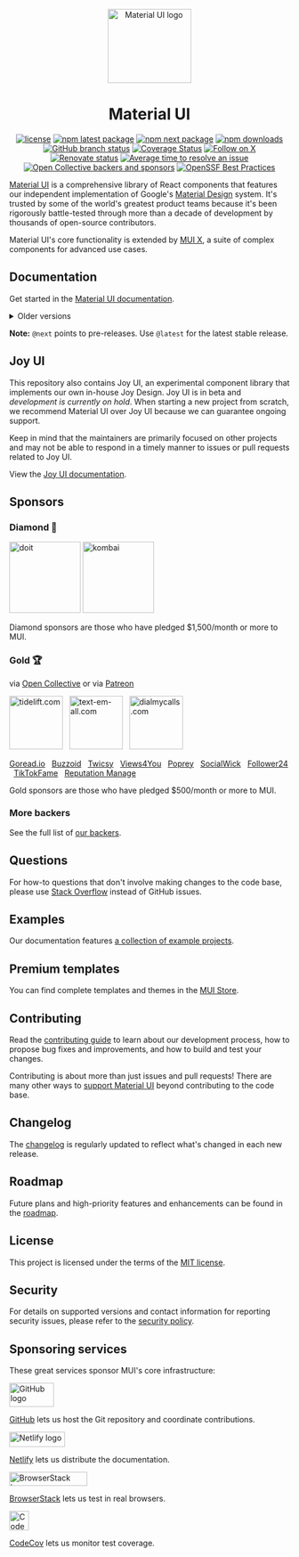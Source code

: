 <!-- #host-reference -->
<!-- markdownlint-disable-next-line -->
<p align="center">
  <a href="https://mui.com/core/" rel="noopener" target="_blank"><img width="150" height="133" src="https://mui.com/static/logo.svg" alt="Material UI logo"></a>
</p>

<h1 align="center">Material UI</h1>

<div align="center">

[![license](https://img.shields.io/badge/license-MIT-blue.svg)](https://github.com/mui/material-ui/blob/HEAD/LICENSE)
[![npm latest package](https://img.shields.io/npm/v/@mui/material/latest.svg)](https://www.npmjs.com/package/@mui/material)
[![npm next package](https://img.shields.io/npm/v/@mui/material/next.svg)](https://www.npmjs.com/package/@mui/material)
[![npm downloads](https://img.shields.io/npm/dm/@mui/material.svg)](https://www.npmjs.com/package/@mui/material)
[![GitHub branch status](https://img.shields.io/github/checks-status/mui/material-ui/HEAD)](https://github.com/mui/material-ui/commits/HEAD/)
[![Coverage Status](https://img.shields.io/codecov/c/github/mui/material-ui.svg)](https://app.codecov.io/gh/mui/material-ui/)
[![Follow on X](https://img.shields.io/twitter/follow/MaterialUI.svg?label=follow+Material+UI)](https://x.com/MaterialUI)
[![Renovate status](https://img.shields.io/badge/renovate-enabled-brightgreen.svg)](https://github.com/mui/material-ui/issues/27062)
[![Average time to resolve an issue](https://isitmaintained.com/badge/resolution/mui/material-ui.svg)](https://isitmaintained.com/project/mui/material-ui 'Average time to resolve an issue')
[![Open Collective backers and sponsors](https://img.shields.io/opencollective/all/mui-org)](https://opencollective.com/mui-org)
[![OpenSSF Best Practices](https://www.bestpractices.dev/projects/1320/badge)](https://www.bestpractices.dev/projects/1320)

</div>

[Material UI](https://mui.com/material-ui/) is a comprehensive library of React components that features our independent implementation of Google's [Material Design](https://m2.material.io/design/introduction/) system.
It's trusted by some of the world's greatest product teams because it's been rigorously battle-tested through more than a decade of development by thousands of open-source contributors.

Material UI's core functionality is extended by [MUI X](https://github.com/mui/mui-x), a suite of complex components for advanced use cases.

## Documentation

Get started in the [Material UI documentation](https://mui.com/material-ui/getting-started/).

<details>
  <summary>Older versions</summary>

- **[v5.x](https://v5.mui.com/)** ([Upgrading from v5 to v6](https://mui.com/material-ui/migration/upgrade-to-v6/))
- **[v4.x](https://v4.mui.com/)** ([Upgrading from v4 to v5](https://mui.com/material-ui/migration/migration-v4/))
- **[v3.x](https://v3.mui.com/)** ([Upgrading from v3 to v4](https://mui.com/material-ui/migration/migration-v3/))
- **[v0.x](https://v0.mui.com/)** ([Upgrading to v1](https://mui.com/material-ui/migration/migration-v0x/))

</details>

**Note:** `@next` points to pre-releases.
Use `@latest` for the latest stable release.

## Joy UI

This repository also contains Joy UI, an experimental component library that implements our own in-house Joy Design.
Joy UI is in beta and _development is currently on hold_.
When starting a new project from scratch, we recommend Material UI over Joy UI because we can guarantee ongoing support.

Keep in mind that the maintainers are primarily focused on other projects and may not be able to respond in a timely manner to issues or pull requests related to Joy UI.

View the [Joy UI documentation](https://mui.com/joy-ui/getting-started/).

## Sponsors

### Diamond 💎

<p>
  <a href="https://www.doit.com/?utm_source=mui.com&utm_medium=referral&utm_content=readme" rel="noopener sponsored" target="_blank"><img height="128" width="128" src="https://mui.com/static/sponsors/doit-square.svg" alt="doit" title="Management Platform for Google Cloud and AWS" loading="lazy" /></a>
  <a href="https://kombai.com/?utm_source=MUI&utm_medium=website&utm_campaign=sponsor&utm_content=readme" rel="noopener sponsored" target="_blank"><img height="128" width="128" src="https://mui.com/static/sponsors/kombai-square-light.svg" alt="kombai" title="AI agent for Frontend - turn Figma, text, or images into clean MUI code" loading="lazy" /></a>
</p>

Diamond sponsors are those who have pledged \$1,500/month or more to MUI.

### Gold 🏆

via [Open Collective](https://opencollective.com/mui-org) or via [Patreon](https://www.patreon.com/oliviertassinari)

<p>
  <a href="https://tidelift.com/?utm_source=npm-material-ui&utm_medium=referral&utm_campaign=homepage" rel="noopener sponsored" target="_blank"><img height="96" width="96" src="https://avatars.githubusercontent.com/u/30204434?s=288" alt="tidelift.com" title="Tidelift: Enterprise-ready open-source software." loading="lazy" /></a>
  &nbsp;
  <a href="https://www.text-em-all.com/?utm_source=mui.com&utm_medium=referral&utm_content=readme" rel="noopener sponsored" target="_blank"><img src="https://avatars.githubusercontent.com/u/1262264?s=288" alt="text-em-all.com" title="Text-em-all: Mass text messaging and automated calling." height="96" width="96" loading="lazy"></a>
  &nbsp;
  <a href="https://www.dialmycalls.com/?utm_source=mui.com&utm_medium=referral&utm_content=readme" rel="noopener sponsored" target="_blank"><img height="96" width="96" src="https://images.opencollective.com/dialmycalls/f5ae9ab/avatar/288.png" alt="dialmycalls.com" title="DialMyCalls: Send text messages, calls, and emails." loading="lazy" /></a>
  &nbsp;
</p>

<p>
  <a href="https://goread.io/?utm_source=mui.com&utm_medium=referral&utm_content=readme" rel="noopener sponsored" target="_blank">Goread.io</a>
  &nbsp;
  <a href="https://buzzoid.com/?utm_source=mui.com&utm_medium=referral&utm_content=readme" rel="noopener sponsored" target="_blank">Buzzoid</a>
  &nbsp;
  <a href="https://twicsy.com/?utm_source=mui.com&utm_medium=referral&utm_content=readme" rel="noopener sponsored" target="_blank">Twicsy</a>
  &nbsp;
  <a href="https://views4you.com/?utm_source=mui.com&utm_medium=referral&utm_content=readme" rel="noopener sponsored" target="_blank">Views4You</a>
  &nbsp;
  <a href="https://poprey.com/?utm_source=mui.com&utm_medium=referral&utm_content=readme" rel="noopener sponsored" target="_blank">Poprey</a>
  &nbsp;
  <a href="https://www.socialwick.com/instagram/followers/?utm_source=mui.com&utm_medium=referral&utm_content=readme" rel="noopener sponsored" target="_blank">SocialWick</a>
  &nbsp;
 <a href="https://www.follower24.de/?utm_source=mui.com&utm_medium=referral&utm_content=readme" rel="noopener sponsored" target="_blank">Follower24</a>
  &nbsp;
 <a href="https://tiktokfame.co/?utm_source=mui.com&utm_medium=referral&utm_content=readme" rel="noopener sponsored" target="_blank">TikTokFame</a>
  &nbsp;
  <a href="https://reputationmanage.co/?utm_source=mui.com&utm_medium=referral&utm_content=readme" rel="noopener sponsored" target="_blank">Reputation Manage</a>
  &nbsp;
</p>

Gold sponsors are those who have pledged \$500/month or more to MUI.

### More backers

See the full list of [our backers](https://mui.com/material-ui/discover-more/backers/).

## Questions

For how-to questions that don't involve making changes to the code base, please use [Stack Overflow](https://stackoverflow.com/questions/) instead of GitHub issues.

## Examples

<!-- #target-branch-reference -->

Our documentation features [a collection of example projects](https://github.com/mui/material-ui/tree/master/examples).

## Premium templates

You can find complete templates and themes in the [MUI Store](https://mui.com/store/?utm_source=docs&utm_medium=referral&utm_campaign=readme-store).

## Contributing

Read the [contributing guide](/CONTRIBUTING.md) to learn about our development process, how to propose bug fixes and improvements, and how to build and test your changes.

Contributing is about more than just issues and pull requests!
There are many other ways to [support Material UI](https://mui.com/material-ui/getting-started/faq/#mui-is-an-awesome-organization-how-can-i-support-it) beyond contributing to the code base.

## Changelog

The [changelog](https://github.com/mui/material-ui/releases) is regularly updated to reflect what's changed in each new release.

## Roadmap

Future plans and high-priority features and enhancements can be found in the [roadmap](https://mui.com/material-ui/discover-more/roadmap/).

## License

This project is licensed under the terms of the [MIT license](/LICENSE).

## Security

For details on supported versions and contact information for reporting security issues, please refer to the [security policy](https://github.com/mui/material-ui/security/policy).

## Sponsoring services

These great services sponsor MUI's core infrastructure:

<div>
<picture>
  <source media="(prefers-color-scheme: dark)" srcset="https://mui.com/static/readme/github-darkmode.svg">
  <source media="(prefers-color-scheme: light)" srcset="https://mui.com/static/readme/github-lightmode.svg">
  <img alt="GitHub logo" src="https://mui.com/static/readme/github-lightmode.svg" width="80" height="43">
</picture>

[GitHub](https://github.com/) lets us host the Git repository and coordinate contributions.

</div>

<div>
<picture>
  <source media="(prefers-color-scheme: dark)" srcset="https://mui.com/static/readme/netlify-darkmode.svg">
  <source media="(prefers-color-scheme: light)" srcset="https://mui.com/static/readme/netlify-lightmode.svg">
  <img alt="Netlify logo" src="https://mui.com/static/readme/netlify-lightmode.svg" width="100" height="27">
</picture>

[Netlify](https://www.netlify.com/) lets us distribute the documentation.

</div>

<div>
<picture>
  <source media="(prefers-color-scheme: dark)" srcset="https://mui.com/static/readme/browserstack-darkmode.svg">
  <source media="(prefers-color-scheme: light)" srcset="https://mui.com/static/readme/browserstack-lightmode.svg">
  <img alt="BrowserStack logo" src="https://mui.com/static/readme/browserstack-lightmode.svg" width="140" height="25">
</picture>

[BrowserStack](https://www.browserstack.com/) lets us test in real browsers.

</div>

<div>
<img loading="lazy" alt="CodeCov logo" src="https://avatars.githubusercontent.com/u/8226205?s=105" width="35" height="35">

[CodeCov](https://about.codecov.io/) lets us monitor test coverage.

</div>
